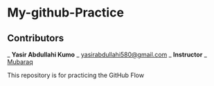 # My-github-Practice
## Contributors
_ **Yasir Abdullahi Kumo** _
[yasirabdullahi580@gmail.com](mailto:yasirabdullahi580@gmail.com)
_ **Instructor** _
[Mubaraq](https://github.com/Mubarraqqq)

This repository is for practicing the GitHub Flow
